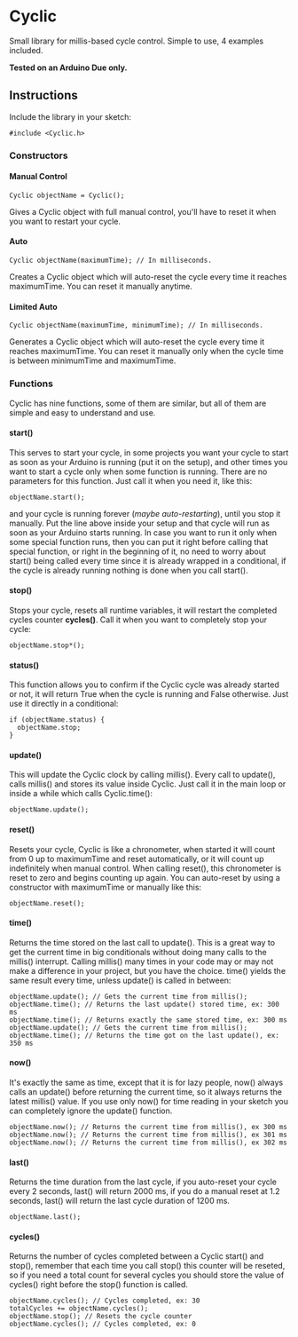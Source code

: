 # Cyclic

Small library for millis-based cycle control. Simple to use, 4 examples included.

**Tested on an Arduino Due only.**

## Instructions

Include the library in your sketch:

    #include <Cyclic.h>

### Constructors

#### Manual Control

    Cyclic objectName = Cyclic();

Gives a Cyclic object with full manual control, you'll have to reset it when you want to restart your cycle.

#### Auto

    Cyclic objectName(maximumTime); // In milliseconds.

Creates a Cyclic object which will auto-reset the cycle every time it reaches maximumTime. You can reset it manually anytime.

#### Limited Auto

    Cyclic objectName(maximumTime, minimumTime); // In milliseconds.

Generates a Cyclic object which will auto-reset the cycle every time it reaches maximumTime. You can reset it manually only when the cycle time is between minimumTime and maximumTime.

### Functions

Cyclic has nine functions, some of them are similar, but all of them are simple and easy to understand and use.

#### start()

This serves to start your cycle, in some projects you want your cycle to start as soon as your Arduino is running (put it on the setup), and other times you want to start a cycle only when some function is running. There are no parameters for this function. Just call it when you need it, like this:

    objectName.start();

and your cycle is running forever (*maybe auto-restarting*), until you stop it manually. Put the line above inside your setup and that cycle will run as soon as your Arduino starts running. In case you want to run it only when some special function runs, then you can put it right before calling that special function, or right in the beginning of it, no need to worry about start() being called every time since it is already wrapped in a conditional, if the cycle is already running nothing is done when you call start().

#### stop()

Stops your cycle, resets all runtime variables, it will restart the completed cycles counter **cycles()**. Call it when you want to completely stop your cycle:

    objectName.stop*();

#### status()

This function allows you to confirm if the Cyclic cycle was already started or not, it will return True when the cycle is running and False otherwise. Just use it directly in a conditional:

    if (objectName.status) {
      objectName.stop;
    }

#### update()

This will update the Cyclic clock by calling millis(). Every call to update(), calls millis() and stores its value inside Cyclic. Just call it in the main loop or inside a while which calls Cyclic.time():

    objectName.update();

#### reset()

Resets your cycle, Cyclic is like a chronometer, when started it will count from 0 up to maximumTime and reset automatically, or it will count up indefinitely when manual control. When calling reset(), this chronometer is reset to zero and begins counting up again. You can auto-reset by using a constructor with maximumTime or manually like this:

    objectName.reset();

#### time()

Returns the time stored on the last call to update(). This is a great way to get the current time in big conditionals without doing many calls to the millis() interrupt. Calling millis() many times in your code may or may not make a difference in your project, but you have the choice. time() yields the same result every time, unless update() is called in between:

    objectName.update(); // Gets the current time from millis();
    objectName.time(); // Returns the last update() stored time, ex: 300 ms
    objectName.time(); // Returns exactly the same stored time, ex: 300 ms
    objectName.update(); // Gets the current time from millis();
    objectName.time(); // Returns the time got on the last update(), ex: 350 ms

#### now()

It's exactly the same as time, except that it is for lazy people, now() always calls an update() before returning the current time, so it always returns the latest millis() value. If you use only now() for time reading in your sketch you can completely ignore the update() function.

    objectName.now(); // Returns the current time from millis(), ex 300 ms
    objectName.now(); // Returns the current time from millis(), ex 301 ms
    objectName.now(); // Returns the current time from millis(), ex 302 ms

#### last()

Returns the time duration from the last cycle, if you auto-reset your cycle every 2 seconds, last() will return 2000 ms, if you do a manual reset at 1.2 seconds, last() will return the last cycle duration of 1200 ms.

    objectName.last();

#### cycles()

Returns the number of cycles completed between a Cyclic start() and stop(), remember that each time you call stop() this counter will be reseted, so if you need a total count for several cycles you should store the value of cycles() right before the stop() function is called.

    objectName.cycles(); // Cycles completed, ex: 30
    totalCycles += objectName.cycles();
    objectName.stop(); // Resets the cycle counter
    objectName.cycles(); // Cycles completed, ex: 0

